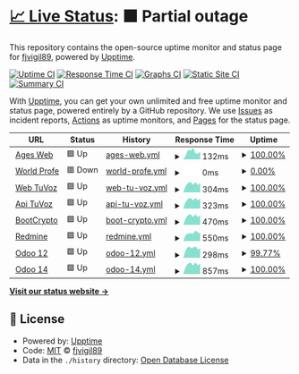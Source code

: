 # [📈 Live Status](https://fjvigil89.github.io/upptime): <!--live status--> **🟧 Partial outage**

This repository contains the open-source uptime monitor and status page for [fjvigil89](https://fjvigil89.github.io/upptime), powered by [Upptime](https://github.com/upptime/upptime).

[![Uptime CI](https://github.com/fjvigil89/upptime/workflows/Uptime%20CI/badge.svg)](https://github.com/fjvigil89/upptime/actions?query=workflow%3A%22Uptime+CI%22)
[![Response Time CI](https://github.com/fjvigil89/upptime/workflows/Response%20Time%20CI/badge.svg)](https://github.com/fjvigil89/upptime/actions?query=workflow%3A%22Response+Time+CI%22)
[![Graphs CI](https://github.com/fjvigil89/upptime/workflows/Graphs%20CI/badge.svg)](https://github.com/fjvigil89/upptime/actions?query=workflow%3A%22Graphs+CI%22)
[![Static Site CI](https://github.com/fjvigil89/upptime/workflows/Static%20Site%20CI/badge.svg)](https://github.com/fjvigil89/upptime/actions?query=workflow%3A%22Static+Site+CI%22)
[![Summary CI](https://github.com/fjvigil89/upptime/workflows/Summary%20CI/badge.svg)](https://github.com/fjvigil89/upptime/actions?query=workflow%3A%22Summary+CI%22)

With [Upptime](https://upptime.js.org), you can get your own unlimited and free uptime monitor and status page, powered entirely by a GitHub repository. We use [Issues](https://github.com/fjvigil89/upptime/issues) as incident reports, [Actions](https://github.com/fjvigil89/upptime/actions) as uptime monitors, and [Pages](https://fjvigil89.github.io/upptime) for the status page.

<!--start: status pages-->
<!-- This summary is generated by Upptime (https://github.com/upptime/upptime) -->
<!-- Do not edit this manually, your changes will be overwritten -->
<!-- prettier-ignore -->
| URL | Status | History | Response Time | Uptime |
| --- | ------ | ------- | ------------- | ------ |
| <img alt="" src="https://favicons.githubusercontent.com/fjvigil89.github.io" height="13"> [Ages Web](https://fjvigil89.github.io/ages_web/) | 🟩 Up | [ages-web.yml](https://github.com/fjvigil89/upptime/commits/HEAD/history/ages-web.yml) | <details><summary><img alt="Response time graph" src="./graphs/ages-web/response-time-week.png" height="20"> 132ms</summary><br><a href="https://fjvigil89.github.io/upptime/history/ages-web"><img alt="Response time 88" src="https://img.shields.io/endpoint?url=https%3A%2F%2Fraw.githubusercontent.com%2Ffjvigil89%2Fupptime%2FHEAD%2Fapi%2Fages-web%2Fresponse-time.json"></a><br><a href="https://fjvigil89.github.io/upptime/history/ages-web"><img alt="24-hour response time 133" src="https://img.shields.io/endpoint?url=https%3A%2F%2Fraw.githubusercontent.com%2Ffjvigil89%2Fupptime%2FHEAD%2Fapi%2Fages-web%2Fresponse-time-day.json"></a><br><a href="https://fjvigil89.github.io/upptime/history/ages-web"><img alt="7-day response time 132" src="https://img.shields.io/endpoint?url=https%3A%2F%2Fraw.githubusercontent.com%2Ffjvigil89%2Fupptime%2FHEAD%2Fapi%2Fages-web%2Fresponse-time-week.json"></a><br><a href="https://fjvigil89.github.io/upptime/history/ages-web"><img alt="30-day response time 114" src="https://img.shields.io/endpoint?url=https%3A%2F%2Fraw.githubusercontent.com%2Ffjvigil89%2Fupptime%2FHEAD%2Fapi%2Fages-web%2Fresponse-time-month.json"></a><br><a href="https://fjvigil89.github.io/upptime/history/ages-web"><img alt="1-year response time 88" src="https://img.shields.io/endpoint?url=https%3A%2F%2Fraw.githubusercontent.com%2Ffjvigil89%2Fupptime%2FHEAD%2Fapi%2Fages-web%2Fresponse-time-year.json"></a></details> | <details><summary><a href="https://fjvigil89.github.io/upptime/history/ages-web">100.00%</a></summary><a href="https://fjvigil89.github.io/upptime/history/ages-web"><img alt="All-time uptime 100.00%" src="https://img.shields.io/endpoint?url=https%3A%2F%2Fraw.githubusercontent.com%2Ffjvigil89%2Fupptime%2FHEAD%2Fapi%2Fages-web%2Fuptime.json"></a><br><a href="https://fjvigil89.github.io/upptime/history/ages-web"><img alt="24-hour uptime 100.00%" src="https://img.shields.io/endpoint?url=https%3A%2F%2Fraw.githubusercontent.com%2Ffjvigil89%2Fupptime%2FHEAD%2Fapi%2Fages-web%2Fuptime-day.json"></a><br><a href="https://fjvigil89.github.io/upptime/history/ages-web"><img alt="7-day uptime 100.00%" src="https://img.shields.io/endpoint?url=https%3A%2F%2Fraw.githubusercontent.com%2Ffjvigil89%2Fupptime%2FHEAD%2Fapi%2Fages-web%2Fuptime-week.json"></a><br><a href="https://fjvigil89.github.io/upptime/history/ages-web"><img alt="30-day uptime 100.00%" src="https://img.shields.io/endpoint?url=https%3A%2F%2Fraw.githubusercontent.com%2Ffjvigil89%2Fupptime%2FHEAD%2Fapi%2Fages-web%2Fuptime-month.json"></a><br><a href="https://fjvigil89.github.io/upptime/history/ages-web"><img alt="1-year uptime 100.00%" src="https://img.shields.io/endpoint?url=https%3A%2F%2Fraw.githubusercontent.com%2Ffjvigil89%2Fupptime%2FHEAD%2Fapi%2Fages-web%2Fuptime-year.json"></a></details>
| <img alt="" src="https://favicons.githubusercontent.com/plataformawp.es" height="13"> [World Profe](https://plataformawp.es/) | 🟥 Down | [world-profe.yml](https://github.com/fjvigil89/upptime/commits/HEAD/history/world-profe.yml) | <details><summary><img alt="Response time graph" src="./graphs/world-profe/response-time-week.png" height="20"> 0ms</summary><br><a href="https://fjvigil89.github.io/upptime/history/world-profe"><img alt="Response time 0" src="https://img.shields.io/endpoint?url=https%3A%2F%2Fraw.githubusercontent.com%2Ffjvigil89%2Fupptime%2FHEAD%2Fapi%2Fworld-profe%2Fresponse-time.json"></a><br><a href="https://fjvigil89.github.io/upptime/history/world-profe"><img alt="24-hour response time 0" src="https://img.shields.io/endpoint?url=https%3A%2F%2Fraw.githubusercontent.com%2Ffjvigil89%2Fupptime%2FHEAD%2Fapi%2Fworld-profe%2Fresponse-time-day.json"></a><br><a href="https://fjvigil89.github.io/upptime/history/world-profe"><img alt="7-day response time 0" src="https://img.shields.io/endpoint?url=https%3A%2F%2Fraw.githubusercontent.com%2Ffjvigil89%2Fupptime%2FHEAD%2Fapi%2Fworld-profe%2Fresponse-time-week.json"></a><br><a href="https://fjvigil89.github.io/upptime/history/world-profe"><img alt="30-day response time 0" src="https://img.shields.io/endpoint?url=https%3A%2F%2Fraw.githubusercontent.com%2Ffjvigil89%2Fupptime%2FHEAD%2Fapi%2Fworld-profe%2Fresponse-time-month.json"></a><br><a href="https://fjvigil89.github.io/upptime/history/world-profe"><img alt="1-year response time 0" src="https://img.shields.io/endpoint?url=https%3A%2F%2Fraw.githubusercontent.com%2Ffjvigil89%2Fupptime%2FHEAD%2Fapi%2Fworld-profe%2Fresponse-time-year.json"></a></details> | <details><summary><a href="https://fjvigil89.github.io/upptime/history/world-profe">0.00%</a></summary><a href="https://fjvigil89.github.io/upptime/history/world-profe"><img alt="All-time uptime 0.00%" src="https://img.shields.io/endpoint?url=https%3A%2F%2Fraw.githubusercontent.com%2Ffjvigil89%2Fupptime%2FHEAD%2Fapi%2Fworld-profe%2Fuptime.json"></a><br><a href="https://fjvigil89.github.io/upptime/history/world-profe"><img alt="24-hour uptime 0.00%" src="https://img.shields.io/endpoint?url=https%3A%2F%2Fraw.githubusercontent.com%2Ffjvigil89%2Fupptime%2FHEAD%2Fapi%2Fworld-profe%2Fuptime-day.json"></a><br><a href="https://fjvigil89.github.io/upptime/history/world-profe"><img alt="7-day uptime 0.00%" src="https://img.shields.io/endpoint?url=https%3A%2F%2Fraw.githubusercontent.com%2Ffjvigil89%2Fupptime%2FHEAD%2Fapi%2Fworld-profe%2Fuptime-week.json"></a><br><a href="https://fjvigil89.github.io/upptime/history/world-profe"><img alt="30-day uptime 1.38%" src="https://img.shields.io/endpoint?url=https%3A%2F%2Fraw.githubusercontent.com%2Ffjvigil89%2Fupptime%2FHEAD%2Fapi%2Fworld-profe%2Fuptime-month.json"></a><br><a href="https://fjvigil89.github.io/upptime/history/world-profe"><img alt="1-year uptime 0.00%" src="https://img.shields.io/endpoint?url=https%3A%2F%2Fraw.githubusercontent.com%2Ffjvigil89%2Fupptime%2FHEAD%2Fapi%2Fworld-profe%2Fuptime-year.json"></a></details>
| <img alt="" src="https://favicons.githubusercontent.com/155.210.153.12" height="13"> [Web TuVoz](http://155.210.153.12/auth/login) | 🟩 Up | [web-tu-voz.yml](https://github.com/fjvigil89/upptime/commits/HEAD/history/web-tu-voz.yml) | <details><summary><img alt="Response time graph" src="./graphs/web-tu-voz/response-time-week.png" height="20"> 304ms</summary><br><a href="https://fjvigil89.github.io/upptime/history/web-tu-voz"><img alt="Response time 222" src="https://img.shields.io/endpoint?url=https%3A%2F%2Fraw.githubusercontent.com%2Ffjvigil89%2Fupptime%2FHEAD%2Fapi%2Fweb-tu-voz%2Fresponse-time.json"></a><br><a href="https://fjvigil89.github.io/upptime/history/web-tu-voz"><img alt="24-hour response time 327" src="https://img.shields.io/endpoint?url=https%3A%2F%2Fraw.githubusercontent.com%2Ffjvigil89%2Fupptime%2FHEAD%2Fapi%2Fweb-tu-voz%2Fresponse-time-day.json"></a><br><a href="https://fjvigil89.github.io/upptime/history/web-tu-voz"><img alt="7-day response time 304" src="https://img.shields.io/endpoint?url=https%3A%2F%2Fraw.githubusercontent.com%2Ffjvigil89%2Fupptime%2FHEAD%2Fapi%2Fweb-tu-voz%2Fresponse-time-week.json"></a><br><a href="https://fjvigil89.github.io/upptime/history/web-tu-voz"><img alt="30-day response time 243" src="https://img.shields.io/endpoint?url=https%3A%2F%2Fraw.githubusercontent.com%2Ffjvigil89%2Fupptime%2FHEAD%2Fapi%2Fweb-tu-voz%2Fresponse-time-month.json"></a><br><a href="https://fjvigil89.github.io/upptime/history/web-tu-voz"><img alt="1-year response time 222" src="https://img.shields.io/endpoint?url=https%3A%2F%2Fraw.githubusercontent.com%2Ffjvigil89%2Fupptime%2FHEAD%2Fapi%2Fweb-tu-voz%2Fresponse-time-year.json"></a></details> | <details><summary><a href="https://fjvigil89.github.io/upptime/history/web-tu-voz">100.00%</a></summary><a href="https://fjvigil89.github.io/upptime/history/web-tu-voz"><img alt="All-time uptime 97.82%" src="https://img.shields.io/endpoint?url=https%3A%2F%2Fraw.githubusercontent.com%2Ffjvigil89%2Fupptime%2FHEAD%2Fapi%2Fweb-tu-voz%2Fuptime.json"></a><br><a href="https://fjvigil89.github.io/upptime/history/web-tu-voz"><img alt="24-hour uptime 100.00%" src="https://img.shields.io/endpoint?url=https%3A%2F%2Fraw.githubusercontent.com%2Ffjvigil89%2Fupptime%2FHEAD%2Fapi%2Fweb-tu-voz%2Fuptime-day.json"></a><br><a href="https://fjvigil89.github.io/upptime/history/web-tu-voz"><img alt="7-day uptime 100.00%" src="https://img.shields.io/endpoint?url=https%3A%2F%2Fraw.githubusercontent.com%2Ffjvigil89%2Fupptime%2FHEAD%2Fapi%2Fweb-tu-voz%2Fuptime-week.json"></a><br><a href="https://fjvigil89.github.io/upptime/history/web-tu-voz"><img alt="30-day uptime 100.00%" src="https://img.shields.io/endpoint?url=https%3A%2F%2Fraw.githubusercontent.com%2Ffjvigil89%2Fupptime%2FHEAD%2Fapi%2Fweb-tu-voz%2Fuptime-month.json"></a><br><a href="https://fjvigil89.github.io/upptime/history/web-tu-voz"><img alt="1-year uptime 97.82%" src="https://img.shields.io/endpoint?url=https%3A%2F%2Fraw.githubusercontent.com%2Ffjvigil89%2Fupptime%2FHEAD%2Fapi%2Fweb-tu-voz%2Fuptime-year.json"></a></details>
| <img alt="" src="https://favicons.githubusercontent.com/155.210.153.12" height="13"> [Api TuVoz](http://155.210.153.12:8080/) | 🟩 Up | [api-tu-voz.yml](https://github.com/fjvigil89/upptime/commits/HEAD/history/api-tu-voz.yml) | <details><summary><img alt="Response time graph" src="./graphs/api-tu-voz/response-time-week.png" height="20"> 323ms</summary><br><a href="https://fjvigil89.github.io/upptime/history/api-tu-voz"><img alt="Response time 342" src="https://img.shields.io/endpoint?url=https%3A%2F%2Fraw.githubusercontent.com%2Ffjvigil89%2Fupptime%2FHEAD%2Fapi%2Fapi-tu-voz%2Fresponse-time.json"></a><br><a href="https://fjvigil89.github.io/upptime/history/api-tu-voz"><img alt="24-hour response time 353" src="https://img.shields.io/endpoint?url=https%3A%2F%2Fraw.githubusercontent.com%2Ffjvigil89%2Fupptime%2FHEAD%2Fapi%2Fapi-tu-voz%2Fresponse-time-day.json"></a><br><a href="https://fjvigil89.github.io/upptime/history/api-tu-voz"><img alt="7-day response time 323" src="https://img.shields.io/endpoint?url=https%3A%2F%2Fraw.githubusercontent.com%2Ffjvigil89%2Fupptime%2FHEAD%2Fapi%2Fapi-tu-voz%2Fresponse-time-week.json"></a><br><a href="https://fjvigil89.github.io/upptime/history/api-tu-voz"><img alt="30-day response time 271" src="https://img.shields.io/endpoint?url=https%3A%2F%2Fraw.githubusercontent.com%2Ffjvigil89%2Fupptime%2FHEAD%2Fapi%2Fapi-tu-voz%2Fresponse-time-month.json"></a><br><a href="https://fjvigil89.github.io/upptime/history/api-tu-voz"><img alt="1-year response time 342" src="https://img.shields.io/endpoint?url=https%3A%2F%2Fraw.githubusercontent.com%2Ffjvigil89%2Fupptime%2FHEAD%2Fapi%2Fapi-tu-voz%2Fresponse-time-year.json"></a></details> | <details><summary><a href="https://fjvigil89.github.io/upptime/history/api-tu-voz">100.00%</a></summary><a href="https://fjvigil89.github.io/upptime/history/api-tu-voz"><img alt="All-time uptime 96.24%" src="https://img.shields.io/endpoint?url=https%3A%2F%2Fraw.githubusercontent.com%2Ffjvigil89%2Fupptime%2FHEAD%2Fapi%2Fapi-tu-voz%2Fuptime.json"></a><br><a href="https://fjvigil89.github.io/upptime/history/api-tu-voz"><img alt="24-hour uptime 100.00%" src="https://img.shields.io/endpoint?url=https%3A%2F%2Fraw.githubusercontent.com%2Ffjvigil89%2Fupptime%2FHEAD%2Fapi%2Fapi-tu-voz%2Fuptime-day.json"></a><br><a href="https://fjvigil89.github.io/upptime/history/api-tu-voz"><img alt="7-day uptime 100.00%" src="https://img.shields.io/endpoint?url=https%3A%2F%2Fraw.githubusercontent.com%2Ffjvigil89%2Fupptime%2FHEAD%2Fapi%2Fapi-tu-voz%2Fuptime-week.json"></a><br><a href="https://fjvigil89.github.io/upptime/history/api-tu-voz"><img alt="30-day uptime 100.00%" src="https://img.shields.io/endpoint?url=https%3A%2F%2Fraw.githubusercontent.com%2Ffjvigil89%2Fupptime%2FHEAD%2Fapi%2Fapi-tu-voz%2Fuptime-month.json"></a><br><a href="https://fjvigil89.github.io/upptime/history/api-tu-voz"><img alt="1-year uptime 96.24%" src="https://img.shields.io/endpoint?url=https%3A%2F%2Fraw.githubusercontent.com%2Ffjvigil89%2Fupptime%2FHEAD%2Fapi%2Fapi-tu-voz%2Fuptime-year.json"></a></details>
| <img alt="" src="https://favicons.githubusercontent.com/155.210.153.12" height="13"> [BootCrypto](http://155.210.153.12:81/) | 🟩 Up | [boot-crypto.yml](https://github.com/fjvigil89/upptime/commits/HEAD/history/boot-crypto.yml) | <details><summary><img alt="Response time graph" src="./graphs/boot-crypto/response-time-week.png" height="20"> 470ms</summary><br><a href="https://fjvigil89.github.io/upptime/history/boot-crypto"><img alt="Response time 363" src="https://img.shields.io/endpoint?url=https%3A%2F%2Fraw.githubusercontent.com%2Ffjvigil89%2Fupptime%2FHEAD%2Fapi%2Fboot-crypto%2Fresponse-time.json"></a><br><a href="https://fjvigil89.github.io/upptime/history/boot-crypto"><img alt="24-hour response time 501" src="https://img.shields.io/endpoint?url=https%3A%2F%2Fraw.githubusercontent.com%2Ffjvigil89%2Fupptime%2FHEAD%2Fapi%2Fboot-crypto%2Fresponse-time-day.json"></a><br><a href="https://fjvigil89.github.io/upptime/history/boot-crypto"><img alt="7-day response time 470" src="https://img.shields.io/endpoint?url=https%3A%2F%2Fraw.githubusercontent.com%2Ffjvigil89%2Fupptime%2FHEAD%2Fapi%2Fboot-crypto%2Fresponse-time-week.json"></a><br><a href="https://fjvigil89.github.io/upptime/history/boot-crypto"><img alt="30-day response time 382" src="https://img.shields.io/endpoint?url=https%3A%2F%2Fraw.githubusercontent.com%2Ffjvigil89%2Fupptime%2FHEAD%2Fapi%2Fboot-crypto%2Fresponse-time-month.json"></a><br><a href="https://fjvigil89.github.io/upptime/history/boot-crypto"><img alt="1-year response time 363" src="https://img.shields.io/endpoint?url=https%3A%2F%2Fraw.githubusercontent.com%2Ffjvigil89%2Fupptime%2FHEAD%2Fapi%2Fboot-crypto%2Fresponse-time-year.json"></a></details> | <details><summary><a href="https://fjvigil89.github.io/upptime/history/boot-crypto">100.00%</a></summary><a href="https://fjvigil89.github.io/upptime/history/boot-crypto"><img alt="All-time uptime 97.80%" src="https://img.shields.io/endpoint?url=https%3A%2F%2Fraw.githubusercontent.com%2Ffjvigil89%2Fupptime%2FHEAD%2Fapi%2Fboot-crypto%2Fuptime.json"></a><br><a href="https://fjvigil89.github.io/upptime/history/boot-crypto"><img alt="24-hour uptime 100.00%" src="https://img.shields.io/endpoint?url=https%3A%2F%2Fraw.githubusercontent.com%2Ffjvigil89%2Fupptime%2FHEAD%2Fapi%2Fboot-crypto%2Fuptime-day.json"></a><br><a href="https://fjvigil89.github.io/upptime/history/boot-crypto"><img alt="7-day uptime 100.00%" src="https://img.shields.io/endpoint?url=https%3A%2F%2Fraw.githubusercontent.com%2Ffjvigil89%2Fupptime%2FHEAD%2Fapi%2Fboot-crypto%2Fuptime-week.json"></a><br><a href="https://fjvigil89.github.io/upptime/history/boot-crypto"><img alt="30-day uptime 99.96%" src="https://img.shields.io/endpoint?url=https%3A%2F%2Fraw.githubusercontent.com%2Ffjvigil89%2Fupptime%2FHEAD%2Fapi%2Fboot-crypto%2Fuptime-month.json"></a><br><a href="https://fjvigil89.github.io/upptime/history/boot-crypto"><img alt="1-year uptime 97.80%" src="https://img.shields.io/endpoint?url=https%3A%2F%2Fraw.githubusercontent.com%2Ffjvigil89%2Fupptime%2FHEAD%2Fapi%2Fboot-crypto%2Fuptime-year.json"></a></details>
| <img alt="" src="https://favicons.githubusercontent.com/155.210.153.12" height="13"> [Redmine](http://155.210.153.12:8200/) | 🟩 Up | [redmine.yml](https://github.com/fjvigil89/upptime/commits/HEAD/history/redmine.yml) | <details><summary><img alt="Response time graph" src="./graphs/redmine/response-time-week.png" height="20"> 550ms</summary><br><a href="https://fjvigil89.github.io/upptime/history/redmine"><img alt="Response time 793" src="https://img.shields.io/endpoint?url=https%3A%2F%2Fraw.githubusercontent.com%2Ffjvigil89%2Fupptime%2FHEAD%2Fapi%2Fredmine%2Fresponse-time.json"></a><br><a href="https://fjvigil89.github.io/upptime/history/redmine"><img alt="24-hour response time 540" src="https://img.shields.io/endpoint?url=https%3A%2F%2Fraw.githubusercontent.com%2Ffjvigil89%2Fupptime%2FHEAD%2Fapi%2Fredmine%2Fresponse-time-day.json"></a><br><a href="https://fjvigil89.github.io/upptime/history/redmine"><img alt="7-day response time 550" src="https://img.shields.io/endpoint?url=https%3A%2F%2Fraw.githubusercontent.com%2Ffjvigil89%2Fupptime%2FHEAD%2Fapi%2Fredmine%2Fresponse-time-week.json"></a><br><a href="https://fjvigil89.github.io/upptime/history/redmine"><img alt="30-day response time 469" src="https://img.shields.io/endpoint?url=https%3A%2F%2Fraw.githubusercontent.com%2Ffjvigil89%2Fupptime%2FHEAD%2Fapi%2Fredmine%2Fresponse-time-month.json"></a><br><a href="https://fjvigil89.github.io/upptime/history/redmine"><img alt="1-year response time 793" src="https://img.shields.io/endpoint?url=https%3A%2F%2Fraw.githubusercontent.com%2Ffjvigil89%2Fupptime%2FHEAD%2Fapi%2Fredmine%2Fresponse-time-year.json"></a></details> | <details><summary><a href="https://fjvigil89.github.io/upptime/history/redmine">100.00%</a></summary><a href="https://fjvigil89.github.io/upptime/history/redmine"><img alt="All-time uptime 69.44%" src="https://img.shields.io/endpoint?url=https%3A%2F%2Fraw.githubusercontent.com%2Ffjvigil89%2Fupptime%2FHEAD%2Fapi%2Fredmine%2Fuptime.json"></a><br><a href="https://fjvigil89.github.io/upptime/history/redmine"><img alt="24-hour uptime 100.00%" src="https://img.shields.io/endpoint?url=https%3A%2F%2Fraw.githubusercontent.com%2Ffjvigil89%2Fupptime%2FHEAD%2Fapi%2Fredmine%2Fuptime-day.json"></a><br><a href="https://fjvigil89.github.io/upptime/history/redmine"><img alt="7-day uptime 100.00%" src="https://img.shields.io/endpoint?url=https%3A%2F%2Fraw.githubusercontent.com%2Ffjvigil89%2Fupptime%2FHEAD%2Fapi%2Fredmine%2Fuptime-week.json"></a><br><a href="https://fjvigil89.github.io/upptime/history/redmine"><img alt="30-day uptime 100.00%" src="https://img.shields.io/endpoint?url=https%3A%2F%2Fraw.githubusercontent.com%2Ffjvigil89%2Fupptime%2FHEAD%2Fapi%2Fredmine%2Fuptime-month.json"></a><br><a href="https://fjvigil89.github.io/upptime/history/redmine"><img alt="1-year uptime 69.44%" src="https://img.shields.io/endpoint?url=https%3A%2F%2Fraw.githubusercontent.com%2Ffjvigil89%2Fupptime%2FHEAD%2Fapi%2Fredmine%2Fuptime-year.json"></a></details>
| <img alt="" src="https://favicons.githubusercontent.com/ec2-3-121-171-6.eu-central-1.compute.amazonaws.com" height="13"> [Odoo 12](http://ec2-3-121-171-6.eu-central-1.compute.amazonaws.com) | 🟩 Up | [odoo-12.yml](https://github.com/fjvigil89/upptime/commits/HEAD/history/odoo-12.yml) | <details><summary><img alt="Response time graph" src="./graphs/odoo-12/response-time-week.png" height="20"> 298ms</summary><br><a href="https://fjvigil89.github.io/upptime/history/odoo-12"><img alt="Response time 290" src="https://img.shields.io/endpoint?url=https%3A%2F%2Fraw.githubusercontent.com%2Ffjvigil89%2Fupptime%2FHEAD%2Fapi%2Fodoo-12%2Fresponse-time.json"></a><br><a href="https://fjvigil89.github.io/upptime/history/odoo-12"><img alt="24-hour response time 297" src="https://img.shields.io/endpoint?url=https%3A%2F%2Fraw.githubusercontent.com%2Ffjvigil89%2Fupptime%2FHEAD%2Fapi%2Fodoo-12%2Fresponse-time-day.json"></a><br><a href="https://fjvigil89.github.io/upptime/history/odoo-12"><img alt="7-day response time 298" src="https://img.shields.io/endpoint?url=https%3A%2F%2Fraw.githubusercontent.com%2Ffjvigil89%2Fupptime%2FHEAD%2Fapi%2Fodoo-12%2Fresponse-time-week.json"></a><br><a href="https://fjvigil89.github.io/upptime/history/odoo-12"><img alt="30-day response time 290" src="https://img.shields.io/endpoint?url=https%3A%2F%2Fraw.githubusercontent.com%2Ffjvigil89%2Fupptime%2FHEAD%2Fapi%2Fodoo-12%2Fresponse-time-month.json"></a><br><a href="https://fjvigil89.github.io/upptime/history/odoo-12"><img alt="1-year response time 290" src="https://img.shields.io/endpoint?url=https%3A%2F%2Fraw.githubusercontent.com%2Ffjvigil89%2Fupptime%2FHEAD%2Fapi%2Fodoo-12%2Fresponse-time-year.json"></a></details> | <details><summary><a href="https://fjvigil89.github.io/upptime/history/odoo-12">99.77%</a></summary><a href="https://fjvigil89.github.io/upptime/history/odoo-12"><img alt="All-time uptime 99.88%" src="https://img.shields.io/endpoint?url=https%3A%2F%2Fraw.githubusercontent.com%2Ffjvigil89%2Fupptime%2FHEAD%2Fapi%2Fodoo-12%2Fuptime.json"></a><br><a href="https://fjvigil89.github.io/upptime/history/odoo-12"><img alt="24-hour uptime 100.00%" src="https://img.shields.io/endpoint?url=https%3A%2F%2Fraw.githubusercontent.com%2Ffjvigil89%2Fupptime%2FHEAD%2Fapi%2Fodoo-12%2Fuptime-day.json"></a><br><a href="https://fjvigil89.github.io/upptime/history/odoo-12"><img alt="7-day uptime 99.77%" src="https://img.shields.io/endpoint?url=https%3A%2F%2Fraw.githubusercontent.com%2Ffjvigil89%2Fupptime%2FHEAD%2Fapi%2Fodoo-12%2Fuptime-week.json"></a><br><a href="https://fjvigil89.github.io/upptime/history/odoo-12"><img alt="30-day uptime 99.88%" src="https://img.shields.io/endpoint?url=https%3A%2F%2Fraw.githubusercontent.com%2Ffjvigil89%2Fupptime%2FHEAD%2Fapi%2Fodoo-12%2Fuptime-month.json"></a><br><a href="https://fjvigil89.github.io/upptime/history/odoo-12"><img alt="1-year uptime 99.88%" src="https://img.shields.io/endpoint?url=https%3A%2F%2Fraw.githubusercontent.com%2Ffjvigil89%2Fupptime%2FHEAD%2Fapi%2Fodoo-12%2Fuptime-year.json"></a></details>
| <img alt="" src="https://favicons.githubusercontent.com/ec2-3-73-13-155.eu-central-1.compute.amazonaws.com" height="13"> [Odoo 14](http://ec2-3-73-13-155.eu-central-1.compute.amazonaws.com) | 🟩 Up | [odoo-14.yml](https://github.com/fjvigil89/upptime/commits/HEAD/history/odoo-14.yml) | <details><summary><img alt="Response time graph" src="./graphs/odoo-14/response-time-week.png" height="20"> 857ms</summary><br><a href="https://fjvigil89.github.io/upptime/history/odoo-14"><img alt="Response time 876" src="https://img.shields.io/endpoint?url=https%3A%2F%2Fraw.githubusercontent.com%2Ffjvigil89%2Fupptime%2FHEAD%2Fapi%2Fodoo-14%2Fresponse-time.json"></a><br><a href="https://fjvigil89.github.io/upptime/history/odoo-14"><img alt="24-hour response time 914" src="https://img.shields.io/endpoint?url=https%3A%2F%2Fraw.githubusercontent.com%2Ffjvigil89%2Fupptime%2FHEAD%2Fapi%2Fodoo-14%2Fresponse-time-day.json"></a><br><a href="https://fjvigil89.github.io/upptime/history/odoo-14"><img alt="7-day response time 857" src="https://img.shields.io/endpoint?url=https%3A%2F%2Fraw.githubusercontent.com%2Ffjvigil89%2Fupptime%2FHEAD%2Fapi%2Fodoo-14%2Fresponse-time-week.json"></a><br><a href="https://fjvigil89.github.io/upptime/history/odoo-14"><img alt="30-day response time 876" src="https://img.shields.io/endpoint?url=https%3A%2F%2Fraw.githubusercontent.com%2Ffjvigil89%2Fupptime%2FHEAD%2Fapi%2Fodoo-14%2Fresponse-time-month.json"></a><br><a href="https://fjvigil89.github.io/upptime/history/odoo-14"><img alt="1-year response time 876" src="https://img.shields.io/endpoint?url=https%3A%2F%2Fraw.githubusercontent.com%2Ffjvigil89%2Fupptime%2FHEAD%2Fapi%2Fodoo-14%2Fresponse-time-year.json"></a></details> | <details><summary><a href="https://fjvigil89.github.io/upptime/history/odoo-14">100.00%</a></summary><a href="https://fjvigil89.github.io/upptime/history/odoo-14"><img alt="All-time uptime 100.00%" src="https://img.shields.io/endpoint?url=https%3A%2F%2Fraw.githubusercontent.com%2Ffjvigil89%2Fupptime%2FHEAD%2Fapi%2Fodoo-14%2Fuptime.json"></a><br><a href="https://fjvigil89.github.io/upptime/history/odoo-14"><img alt="24-hour uptime 100.00%" src="https://img.shields.io/endpoint?url=https%3A%2F%2Fraw.githubusercontent.com%2Ffjvigil89%2Fupptime%2FHEAD%2Fapi%2Fodoo-14%2Fuptime-day.json"></a><br><a href="https://fjvigil89.github.io/upptime/history/odoo-14"><img alt="7-day uptime 100.00%" src="https://img.shields.io/endpoint?url=https%3A%2F%2Fraw.githubusercontent.com%2Ffjvigil89%2Fupptime%2FHEAD%2Fapi%2Fodoo-14%2Fuptime-week.json"></a><br><a href="https://fjvigil89.github.io/upptime/history/odoo-14"><img alt="30-day uptime 100.00%" src="https://img.shields.io/endpoint?url=https%3A%2F%2Fraw.githubusercontent.com%2Ffjvigil89%2Fupptime%2FHEAD%2Fapi%2Fodoo-14%2Fuptime-month.json"></a><br><a href="https://fjvigil89.github.io/upptime/history/odoo-14"><img alt="1-year uptime 100.00%" src="https://img.shields.io/endpoint?url=https%3A%2F%2Fraw.githubusercontent.com%2Ffjvigil89%2Fupptime%2FHEAD%2Fapi%2Fodoo-14%2Fuptime-year.json"></a></details>

<!--end: status pages-->

[**Visit our status website →**](https://fjvigil89.github.io/upptime)

## 📄 License

- Powered by: [Upptime](https://github.com/upptime/upptime)
- Code: [MIT](./LICENSE) © [fjvigil89](https://fjvigil89.github.io/upptime)
- Data in the `./history` directory: [Open Database License](https://opendatacommons.org/licenses/odbl/1-0/)
